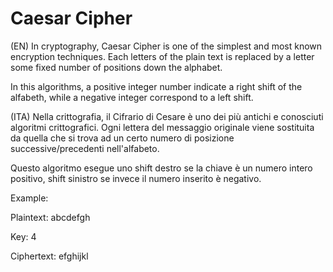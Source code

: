 # Caesar Cipher

(EN)
In cryptography, Caesar Cipher is one of the simplest and most known encryption techniques. Each letters of the plain text is replaced by a letter
some fixed number of positions down the alphabet.

In this algorithms, a positive integer number indicate a right shift of the alfabeth, while a negative integer correspond to a left shift.

(ITA)
Nella crittografia, il Cifrario di Cesare è uno dei più antichi e conosciuti algoritmi crittografici. Ogni lettera del messaggio originale viene sostituita
da quella che si trova ad un certo numero di posizione successive/precedenti nell'alfabeto.

Questo algoritmo esegue uno shift destro se la chiave è un numero intero positivo, shift sinistro se invece il numero inserito è negativo.



Example:

Plaintext: abcdefgh

Key: 4

Ciphertext: efghijkl

